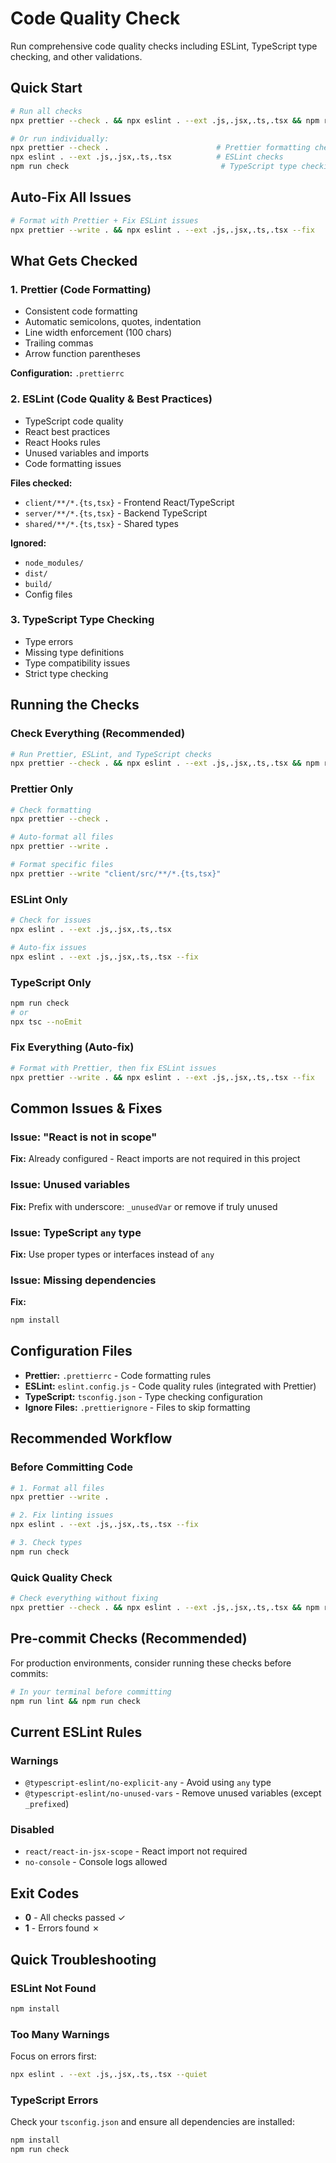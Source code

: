 # Code Quality Check

Run comprehensive code quality checks including ESLint, TypeScript type checking, and other validations.

## Quick Start

```bash
# Run all checks
npx prettier --check . && npx eslint . --ext .js,.jsx,.ts,.tsx && npm run check

# Or run individually:
npx prettier --check .                        # Prettier formatting check
npx eslint . --ext .js,.jsx,.ts,.tsx          # ESLint checks
npm run check                                  # TypeScript type checking
```

## Auto-Fix All Issues

```bash
# Format with Prettier + Fix ESLint issues
npx prettier --write . && npx eslint . --ext .js,.jsx,.ts,.tsx --fix
```

## What Gets Checked

### 1. Prettier (Code Formatting)

- Consistent code formatting
- Automatic semicolons, quotes, indentation
- Line width enforcement (100 chars)
- Trailing commas
- Arrow function parentheses

**Configuration:** `.prettierrc`

### 2. ESLint (Code Quality & Best Practices)

- TypeScript code quality
- React best practices
- React Hooks rules
- Unused variables and imports
- Code formatting issues

**Files checked:**

- `client/**/*.{ts,tsx}` - Frontend React/TypeScript
- `server/**/*.{ts,tsx}` - Backend TypeScript
- `shared/**/*.{ts,tsx}` - Shared types

**Ignored:**

- `node_modules/`
- `dist/`
- `build/`
- Config files

### 3. TypeScript Type Checking

- Type errors
- Missing type definitions
- Type compatibility issues
- Strict type checking

## Running the Checks

### Check Everything (Recommended)

```bash
# Run Prettier, ESLint, and TypeScript checks
npx prettier --check . && npx eslint . --ext .js,.jsx,.ts,.tsx && npm run check
```

### Prettier Only

```bash
# Check formatting
npx prettier --check .

# Auto-format all files
npx prettier --write .

# Format specific files
npx prettier --write "client/src/**/*.{ts,tsx}"
```

### ESLint Only

```bash
# Check for issues
npx eslint . --ext .js,.jsx,.ts,.tsx

# Auto-fix issues
npx eslint . --ext .js,.jsx,.ts,.tsx --fix
```

### TypeScript Only

```bash
npm run check
# or
npx tsc --noEmit
```

### Fix Everything (Auto-fix)

```bash
# Format with Prettier, then fix ESLint issues
npx prettier --write . && npx eslint . --ext .js,.jsx,.ts,.tsx --fix
```

## Common Issues & Fixes

### Issue: "React is not in scope"

**Fix:** Already configured - React imports are not required in this project

### Issue: Unused variables

**Fix:** Prefix with underscore: `_unusedVar` or remove if truly unused

### Issue: TypeScript `any` type

**Fix:** Use proper types or interfaces instead of `any`

### Issue: Missing dependencies

**Fix:**

```bash
npm install
```

## Configuration Files

- **Prettier:** `.prettierrc` - Code formatting rules
- **ESLint:** `eslint.config.js` - Code quality rules (integrated with Prettier)
- **TypeScript:** `tsconfig.json` - Type checking configuration
- **Ignore Files:** `.prettierignore` - Files to skip formatting

## Recommended Workflow

### Before Committing Code

```bash
# 1. Format all files
npx prettier --write .

# 2. Fix linting issues
npx eslint . --ext .js,.jsx,.ts,.tsx --fix

# 3. Check types
npm run check
```

### Quick Quality Check

```bash
# Check everything without fixing
npx prettier --check . && npx eslint . --ext .js,.jsx,.ts,.tsx && npm run check
```

## Pre-commit Checks (Recommended)

For production environments, consider running these checks before commits:

```bash
# In your terminal before committing
npm run lint && npm run check
```

## Current ESLint Rules

### Warnings

- `@typescript-eslint/no-explicit-any` - Avoid using `any` type
- `@typescript-eslint/no-unused-vars` - Remove unused variables (except `_prefixed`)

### Disabled

- `react/react-in-jsx-scope` - React import not required
- `no-console` - Console logs allowed

## Exit Codes

- **0** - All checks passed ✓
- **1** - Errors found ✗

## Quick Troubleshooting

### ESLint Not Found

```bash
npm install
```

### Too Many Warnings

Focus on errors first:

```bash
npx eslint . --ext .js,.jsx,.ts,.tsx --quiet
```

### TypeScript Errors

Check your `tsconfig.json` and ensure all dependencies are installed:

```bash
npm install
npm run check
```
